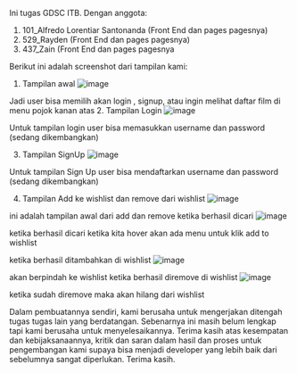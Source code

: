 Ini tugas GDSC ITB. Dengan anggota:

1. 101_Alfredo Lorentiar Santonanda (Front End dan pages pagesnya)
2. 529_Rayden (Front End dan pages pagesnya)
3. 437_Zain (Front End dan pages pagesnya

Berikut ini adalah screenshot dari tampilan kami:

1. Tampilan awal
   ![image](https://user-images.githubusercontent.com/30948994/152475468-625e6967-71c4-48f5-9364-43fc26fab503.png)

Jadi user bisa memilih akan login , signup, atau ingin melihat daftar film di menu pojok kanan atas 2. Tampilan Login
![image](https://user-images.githubusercontent.com/30948994/152551883-d27abbf7-28d4-4e1f-b9ff-0fd4cc32dc48.png)

Untuk tampilan login user bisa memasukkan username dan password (sedang dikembangkan)

3. Tampilan SignUp
   ![image](https://user-images.githubusercontent.com/30948994/152475616-7e78dda7-5772-490b-849a-0d1f2998c836.png)

Untuk tampilan Sign Up user bisa mendaftarkan username dan password (sedang dikembangkan)

4. Tampilan Add ke wishlist dan remove dari wishlist
   ![image](https://user-images.githubusercontent.com/30948994/152475650-76041a2b-951b-4378-9775-6a8b9dbc7784.png)

ini adalah tampilan awal dari add dan remove
ketika berhasil dicari
![image](https://user-images.githubusercontent.com/30948994/152475724-133e15ee-e2f3-4eb2-ba7f-29d394d8d1c8.png)

ketika berhasil dicari ketika kita hover akan ada menu untuk klik add to wishlist

ketika berhasil ditambahkan di wishlist
![image](https://user-images.githubusercontent.com/30948994/152475768-7183f487-1758-4c16-b7e9-3a06b9938edf.png)

akan berpindah ke wishlist
ketika berhasil diremove di wishlist
![image](https://user-images.githubusercontent.com/30948994/152475800-c0dd299a-73eb-4a77-99ea-4e857dc413b2.png)

ketika sudah diremove maka akan hilang dari wishlist

Dalam pembuatannya sendiri, kami berusaha untuk mengerjakan ditengah tugas tugas lain yang berdatangan. Sebenarnya ini masih belum lengkap tapi kami berusaha untuk menyelesaikannya. Terima kasih atas kesempatan dan kebijaksanaannya, kritik dan saran dalam hasil dan proses untuk pengembangan kami supaya bisa menjadi developer yang lebih baik dari sebelumnya sangat diperlukan. Terima kasih.
